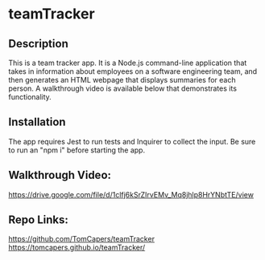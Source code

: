 # teamTracker

## Description

This is a team tracker app. It is a Node.js command-line application that takes in information about employees on a software engineering team, and then generates an HTML webpage that displays summaries for each person. A walkthrough video is available below that demonstrates its functionality.

## Installation

The app requires Jest to run tests and Inquirer to collect the input. Be sure to run an "npm i" before starting the app.

## Walkthrough Video:
https://drive.google.com/file/d/1clfj6kSrZIrvEMv_Mq8jhlp8HrYNbtTE/view
 

## Repo Links:
https://github.com/TomCapers/teamTracker
https://tomcapers.github.io/teamTracker/